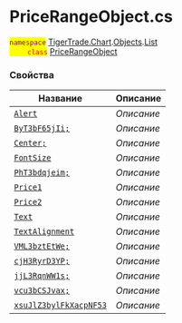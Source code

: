 
# PriceRangeObject.cs
<mark style="color:purple;">`namespace`</mark> [TigerTrade.Chart](../../../../TigerTrade.Chart.md).[Objects](../../../../TigerTrade.Chart/Objects.md).[List](../../../../TigerTrade.Chart/Objects/List.md)  
<mark style="color:red;">&nbsp;&nbsp;&nbsp;&nbsp;&nbsp;&nbsp;&nbsp;&nbsp;`class`</mark> [PriceRangeObject](../PriceRangeObject.cs.md)

### Свойства
| Название | Описание |
| --- | --- |
| [`Alert`](./Свойства/Alert.md) | *Описание* |
| [`ByT3bF65jIi;`](./Свойства/ByT3bF65jIi;.md) | *Описание* |
| [`Center;`](./Свойства/Center;.md) | *Описание* |
| [`FontSize`](./Свойства/FontSize.md) | *Описание* |
| [`PhT3bdqjeim;`](./Свойства/PhT3bdqjeim;.md) | *Описание* |
| [`Price1`](./Свойства/Price1.md) | *Описание* |
| [`Price2`](./Свойства/Price2.md) | *Описание* |
| [`Text`](./Свойства/Text.md) | *Описание* |
| [`TextAlignment`](./Свойства/TextAlignment.md) | *Описание* |
| [`VML3bztEtWe;`](./Свойства/VML3bztEtWe;.md) | *Описание* |
| [`cjH3RyrD3YP;`](./Свойства/cjH3RyrD3YP;.md) | *Описание* |
| [`jjL3RqnWW1s;`](./Свойства/jjL3RqnWW1s;.md) | *Описание* |
| [`vcu3bCSJvax;`](./Свойства/vcu3bCSJvax;.md) | *Описание* |
| [`xsuJlZ3bylFkXacpNF53`](./Свойства/xsuJlZ3bylFkXacpNF53.md) | *Описание* |
